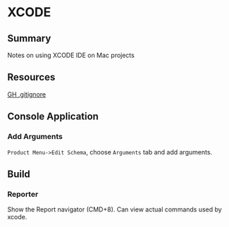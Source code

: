# XCODE

## Summary

Notes on using XCODE IDE on Mac projects

## Resources

[GH .gitignore](https://github.com/github/gitignore/blob/master/Global/Xcode.gitignore)

## Console Application

### Add Arguments

`Product Menu->Edit Schema`, choose `Arguments` tab and add arguments.

## Build

### Reporter

Show the Report navigator (CMD+8). Can view actual commands used by xcode.
